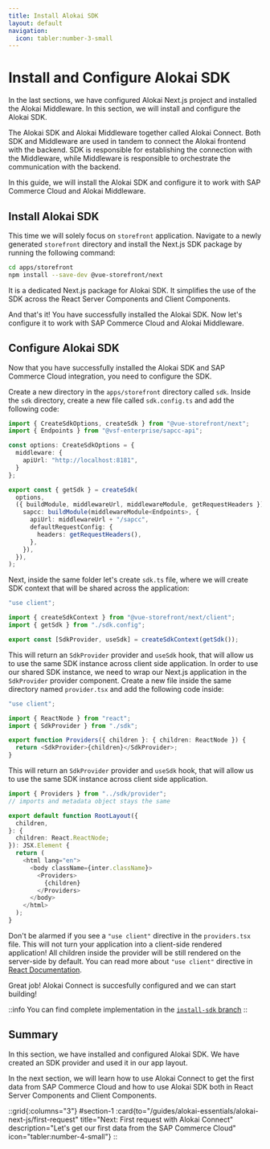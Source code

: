 ```yaml
---
title: Install Alokai SDK
layout: default
navigation:
  icon: tabler:number-3-small
---
```


# Install and Configure Alokai SDK

In the last sections, we have configured Alokai Next.js project and installed the Alokai Middleware. In this section, we will install and configure the Alokai SDK.

The Alokai SDK and Alokai Middleware together called Alokai Connect. Both SDK and Middleware are used in tandem to connect the Alokai frontend with the backend. SDK is responsible for establishing the connection with the Middleware, while Middleware is responsible to orchestrate the communication with the backend.

In this guide, we will install the Alokai SDK and configure it to work with SAP Commerce Cloud and Alokai Middleware.

## Install Alokai SDK

This time we will solely focus on `storefront` application. Navigate to a newly generated `storefront` directory and install the Next.js SDK package by running the following command:

```bash
cd apps/storefront
npm install --save-dev @vue-storefront/next
```

It is a dedicated Next.js package for Alokai SDK. It simplifies the use of the SDK across the React Server Components and Client Components.

And that's it! You have successfully installed the Alokai SDK. Now let's configure it to work with SAP Commerce Cloud and Alokai Middleware. 

## Configure Alokai SDK

Now that you have successfully installed the Alokai SDK and SAP Commerce Cloud integration, you need to configure the SDK. 

Create a new directory in the `apps/storefront` directory called `sdk`. Inside the `sdk` directory, create a new file called `sdk.config.ts` and add the following code:

```typescript
import { CreateSdkOptions, createSdk } from "@vue-storefront/next";
import { Endpoints } from "@vsf-enterprise/sapcc-api";

const options: CreateSdkOptions = {
  middleware: {
    apiUrl: "http://localhost:8181",
  }
};

export const { getSdk } = createSdk(
  options,
  ({ buildModule, middlewareUrl, middlewareModule, getRequestHeaders }) => ({
    sapcc: buildModule(middlewareModule<Endpoints>, {
      apiUrl: middlewareUrl + "/sapcc",
      defaultRequestConfig: {
        headers: getRequestHeaders(),
      },
    }),
  }),
);
```

Next, inside the same folder let's create `sdk.ts` file, where we will create SDK context that will be shared across the application:

```typescript
"use client";

import { createSdkContext } from "@vue-storefront/next/client";
import { getSdk } from "./sdk.config";

export const [SdkProvider, useSdk] = createSdkContext(getSdk());
```

This will return an `SdkProvider` provider and `useSdk` hook, that will allow us to use the same SDK instance across client side application.
In order to use our shared SDK instance, we need to wrap our Next.js application in the `SdkProvider` provider component. Create a new file inside the same directory named `provider.tsx` and add the following code inside:

```typescript
"use client";

import { ReactNode } from "react";
import { SdkProvider } from "./sdk";

export function Providers({ children }: { children: ReactNode }) {
  return <SdkProvider>{children}</SdkProvider>;
}
```

This will return an `SdkProvider` provider and `useSdk` hook, that will allow us to use the same SDK instance across client side application.

```typescript
import { Providers } from "../sdk/provider";
// imports and metadata object stays the same

export default function RootLayout({
  children,
}: {
  children: React.ReactNode;
}): JSX.Element {
  return (
    <html lang="en">
      <body className={inter.className}>
        <Providers>
          {children}
        </Providers>
      </body>
    </html>
  );
}
```

Don't be alarmed if you see a `"use client"` directive in the `providers.tsx` file. This will not turn your application into a client-side rendered application! All children inside the provider will be still rendered on the server-side by default. You can read more about `"use client"` directive in [React Documentation](https://react.dev/reference/react/use-client).

Great job! Alokai Connect is succesfully configured and we can start building! 

::info
You can find complete implementation in the [`install-sdk` branch](https://github.com/vuestorefront-community/nextjs-starter/tree/install-sdk)
::

## Summary

In this section, we have installed and configured Alokai SDK. We have created an SDK provider and used it in our app layout. 

In the next section, we will learn how to use Alokai Connect to get the first data from SAP Commerce Cloud and how to use Alokai SDK both in React Server Components and Client Components.

::grid{:columns="3"}
#section-1
:card{to="/guides/alokai-essentials/alokai-next-js/first-request" title="Next: First request with Alokai Connect" description="Let's get our first data from the SAP Commerce Cloud" icon="tabler:number-4-small"}
::